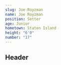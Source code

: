 ```yaml
---
slug: Joe-Royzman
name: Joe Royzman
position: Setter
age: Junior
hometown: Staten Island
height: "6'0"
number: "17"
---
```


## Header
